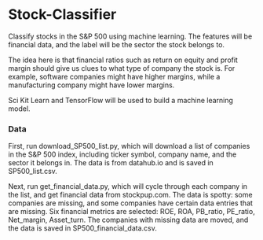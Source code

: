 # Stock-Classifier
Classify stocks in the S&P 500 using machine learning.  The features will be financial data, and the label will be the sector the stock belongs to.  <br>

The idea here is that financial ratios such as return on equity and profit margin should give us clues to what type of company the stock is.  For example, software companies might have higher margins, while a manufacturing company might have lower margins.  <br>

Sci Kit Learn and TensorFlow will be used to build a machine learning model.  <br>

### Data

First, run download_SP500_list.py, which will download a list of companies in the S&P 500 index, including ticker symbol, company name, and the sector it belongs in.  The data is from datahub.io and is saved in SP500_list.csv.  <br>

Next, run get_financial_data.py, which will cycle through each company in the list, and get financial data from stockpup.com.  The data is spotty: some companies are missing, and some companies have certain data entries that are missing.  Six financial metrics are selected: ROE, ROA, PB_ratio, PE_ratio, Net_margin, Asset_turn.  The companies with missing data are moved, and the data is saved in SP500_financial_data.csv.  <br>
